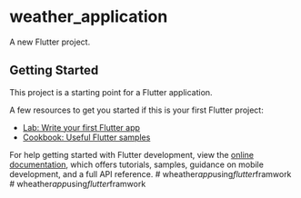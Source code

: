 # weather_application

A new Flutter project.

## Getting Started

This project is a starting point for a Flutter application.

A few resources to get you started if this is your first Flutter project:

- [Lab: Write your first Flutter app](https://docs.flutter.dev/get-started/codelab)
- [Cookbook: Useful Flutter samples](https://docs.flutter.dev/cookbook)

For help getting started with Flutter development, view the
[online documentation](https://docs.flutter.dev/), which offers tutorials,
samples, guidance on mobile development, and a full API reference.
#   w h e a t h e r _ a p p _ u s i n g _ f l u t t e r _ f r a m w o r k  
 #   w h e a t h e r _ a p p _ u s i n g _ f l u t t e r _ f r a m w o r k  
 